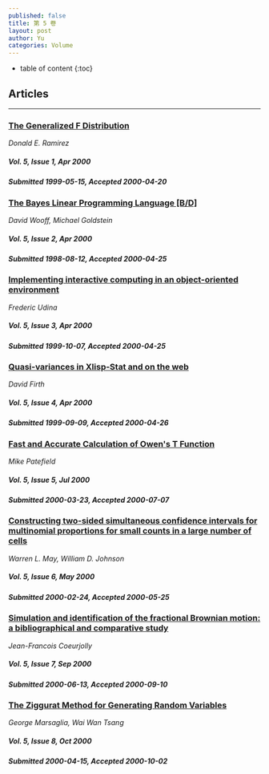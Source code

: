 ```yaml
---
published: false
title: 第 5 卷
layout: post
author: Yu
categories: Volume
---
```


* table of content
{:toc}

## Articles

***

### [The Generalized F Distribution](/jstatsoft/v05/i01.html)

*Donald E. Ramirez*

##### Vol. 5, Issue 1, Apr 2000

##### Submitted 1999-05-15, Accepted 2000-04-20

### [The Bayes Linear Programming Language [B/D]](/jstatsoft/v05/i02.html)

*David Wooff, Michael Goldstein*

##### Vol. 5, Issue 2, Apr 2000

##### Submitted 1998-08-12, Accepted 2000-04-25

### [Implementing interactive computing in an object-oriented environment](/jstatsoft/v05/i03.html)

*Frederic Udina*

##### Vol. 5, Issue 3, Apr 2000

##### Submitted 1999-10-07, Accepted 2000-04-25

### [Quasi-variances in Xlisp-Stat and on the web](/jstatsoft/v05/i04.html)

*David Firth*

##### Vol. 5, Issue 4, Apr 2000

##### Submitted 1999-09-09, Accepted 2000-04-26

### [Fast and Accurate Calculation of Owen's T Function](/jstatsoft/v05/i05.html)

*Mike Patefield*

##### Vol. 5, Issue 5, Jul 2000

##### Submitted 2000-03-23, Accepted 2000-07-07

### [Constructing two-sided simultaneous confidence intervals for multinomial proportions for small counts in a large number of cells](/jstatsoft/v05/i06.html)

*Warren L. May, William D. Johnson*

##### Vol. 5, Issue 6, May 2000

##### Submitted 2000-02-24, Accepted 2000-05-25

### [Simulation and identification of the fractional Brownian motion: a bibliographical and comparative study](/jstatsoft/v05/i07.html)

*Jean-Francois Coeurjolly*

##### Vol. 5, Issue 7, Sep 2000

##### Submitted 2000-06-13, Accepted 2000-09-10

### [The Ziggurat Method for Generating Random Variables](/jstatsoft/v05/i08.html)

*George Marsaglia, Wai Wan Tsang*

##### Vol. 5, Issue 8, Oct 2000

##### Submitted 2000-04-15, Accepted 2000-10-02

